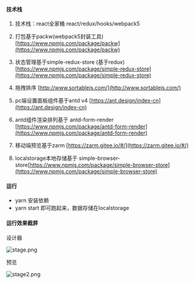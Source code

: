 
#### 技术栈

1. 技术栈：react全家桶 react/redux/hooks/webpack5

2. 打包基于packw(webpack5封装工具) [https://www.npmjs.com/package/packw](https://www.npmjs.com/package/packw)

3. 状态管理基于simple-redux-store (基于redux) [https://www.npmjs.com/package/simple-redux-store](https://www.npmjs.com/package/simple-redux-store)

4. 拖拽排序 [http://www.sortablejs.com/](http://www.sortablejs.com/)

5. pc端设置面板组件基于antd v4 [https://ant.design/index-cn](https://ant.design/index-cn)

6. antd组件渲染排列基于 antd-form-render [https://www.npmjs.com/package/antd-form-render](https://www.npmjs.com/package/antd-form-render)

7. 移动端预览基于zarm [https://zarm.gitee.io/#/](https://zarm.gitee.io/#/)

8. localstorage本地存储基于 simple-browser-store[https://www.npmjs.com/package/simple-browser-store](https://www.npmjs.com/package/simple-browser-store)

#### 运行
- yarn 安装依赖
- yarn start 即可跑起来，数据存储在localstorage

#### 运行效果截屏

设计器

![stage.png](https://p1-juejin.byteimg.com/tos-cn-i-k3u1fbpfcp/5a9b01d00dc14b6b8cb682738690748a~tplv-k3u1fbpfcp-watermark.image?)


预览


![stage2.png](https://p3-juejin.byteimg.com/tos-cn-i-k3u1fbpfcp/59b6cbb784564dd798d124831562853d~tplv-k3u1fbpfcp-watermark.image?)
